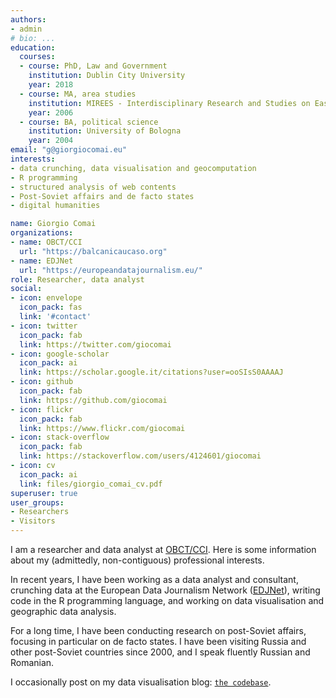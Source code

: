 ```yaml
---
authors:
- admin
# bio: ...
education:
  courses:
  - course: PhD, Law and Government
    institution: Dublin City University
    year: 2018
  - course: MA, area studies
    institution: MIREES - Interdisciplinary Research and Studies on Eastern Europe
    year: 2006
  - course: BA, political science
    institution: University of Bologna
    year: 2004
email: "g@giorgiocomai.eu"
interests:
- data crunching, data visualisation and geocomputation
- R programming
- structured analysis of web contents
- Post-Soviet affairs and de facto states
- digital humanities

name: Giorgio Comai
organizations:
- name: OBCT/CCI
  url: "https://balcanicaucaso.org"
- name: EDJNet
  url: "https://europeandatajournalism.eu/"
role: Researcher, data analyst
social:
- icon: envelope
  icon_pack: fas
  link: '#contact'
- icon: twitter
  icon_pack: fab
  link: https://twitter.com/giocomai
- icon: google-scholar
  icon_pack: ai
  link: https://scholar.google.it/citations?user=ooSIsS0AAAAJ
- icon: github
  icon_pack: fab
  link: https://github.com/giocomai
- icon: flickr
  icon_pack: fab
  link: https://www.flickr.com/giocomai
- icon: stack-overflow
  icon_pack: fab
  link: https://stackoverflow.com/users/4124601/giocomai
- icon: cv
  icon_pack: ai
  link: files/giorgio_comai_cv.pdf
superuser: true
user_groups:
- Researchers
- Visitors
--- 
```



I am a researcher and data analyst at [OBCT/CCI](https://www.balcanicaucaso.org/). Here is some information about my (admittedly, non-contiguous) professional interests.

In recent years, I have been working as a data analyst and consultant, crunching data at the European Data Journalism Network ([EDJNet](https://europeandatajournalism.eu/)), writing code in the R programming language, and working on data visualisation and geographic data analysis.

For a long time, I have been conducting research on post-Soviet affairs, focusing in particular on de facto states. I have been visiting Russia and other post-Soviet countries since 2000, and I speak fluently Russian and Romanian.

I occasionally post on my data visualisation blog: [`the codebase`](https://codebase.giorgiocomai.eu/).
